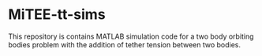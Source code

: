 # MiTEE-tt-sims

This repository is contains MATLAB simulation code for a two body orbiting bodies problem with the addition of tether tension between two bodies.
